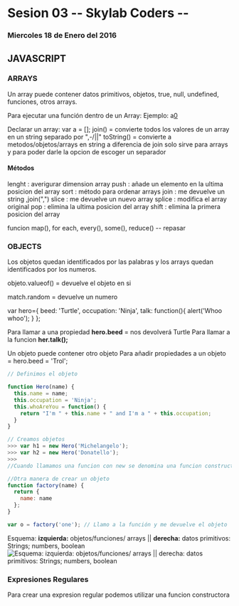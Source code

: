 # Sesion 03 -- Skylab Coders --
### Miercoles 18 de Enero del 2016


## JAVASCRIPT

### ARRAYS

Un array puede contener datos primitivos, objetos, true, null, undefined, funciones, otros arrays.

Para ejecutar una función dentro de un Array:
Ejemplo: a[0]()

Declarar un array: var a = [];
join() = convierte todos los valores de un array en un string separado por ",-\/||"
toString() = convierte a metodos/objetos/arrays en string a diferencia de join solo sirve para arrays y para poder darle la opcion de escoger un separador


#### Métodos

lenght : averigurar dimension array
push : añade un elemento en la ultima posicion del array
sort : método para ordenar arrays
join : me devuelve un string ,join(",")
slice : me devuelve un nuevo array
splice : modifica el array original 
pop : elimina la ultima posicion del array
shift : elimina la primera posicion del array


funcion map(), for each, every(), some(), reduce() -- repasar


### OBJECTS

Los objetos quedan identificados por las palabras y los arrays quedan identificados por los numeros.

objeto.valueof() = devuelve el objeto en si

match.random = devuelve un numero 



var hero={
    beed: 'Turtle',
    occupation: 'Ninja',
    talk: function(){
     alert('Whoo whoo');
}
};

Para llamar a una propiedad **hero.beed** = nos devolverá Turtle
Para llamar a la funcion **her.talk();**

Un objeto puede contener otro objeto
Para añadir propiedades a un objeto = hero.beed = 'Trol';
```javascript
// Definimos el objeto

function Hero(name) {
  this.name = name;
  this.occupation = 'Ninja';
  this.whoAreYou = function() {
    return "I'm " + this.name + " and I'm a " + this.occupation;
  }
}

// Creamos objetos
>>> var h1 = new Hero('Michelangelo');
>>> var h2 = new Hero('Donatello');
>>> 
//Cuando llamamos una funcion con new se denomina una funcion constructora, y nos devolverá un objeto

//Otra manera de crear un objeto 
function factory(name) {
  return {
    name: name
  };
}

var o = factory('one'); // Llamo a la función y me devuelve el objeto
```

Esquema: **izquierda:** objetos/funciones/ arrays || **derecha:** datos primitivos: Strings; numbers, boolean
![Esquema: izquierda: objetos/funciones/ arrays || derecha: datos primitivos: Strings; numbers, boolean](https://skylabcoders.github.io/bootcamp-winter2017/img/pass-by-reference-vs-pass-by-value-animation.gif)

### Expresiones Regulares

Para crear una expresion regular podemos utilizar una funcion constructora